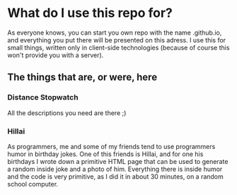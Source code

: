 # What do I use this repo for?
As everyone knows, you can start you own repo with the name <yourusername>.github.io, and everything you put there will be
presented on this adress. I use this for small things, written only in client-side technologies (because of course this won't
provide you with a server). 

## The things that are, or were, here
### Distance Stopwatch
All the descriptions you need are there ;)

### Hillai
As programmers, me and some of my friends tend to use programmers humor in birthday jokes. One of this friends is Hillai,
and for one his birthdays I wrote down a primitive HTML page that can be used to generate a random inside joke and a photo of him.
Everything there is inside humor and the code is very primitive, as I did it in about 30 minutes, on a random school computer.
